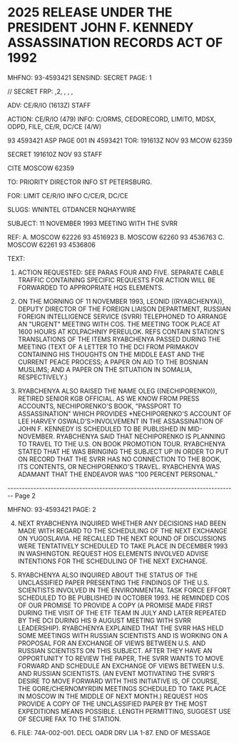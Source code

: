 # 2025 RELEASE UNDER THE PRESIDENT JOHN F. KENNEDY ASSASSINATION RECORDS ACT OF 1992

MHFNO: 93-4593421 SENSIND: SECRET PAGE: 1

// SECRET FRP: ,2, , , ,

ADV: CE/R/IO (1613Z) STAFF

ACTION: CE/R/IO (479) INFO: C/ORMS, CEDORECORD, LIMITO, MDSX, ODPD, FILE, CE/R, DC/CE (4/W)

93 4593421 ASP PAGE 001 IN 4593421
TOR: 191613Z NOV 93 MCOW 62359

SECRET 191610Z NOV 93 STAFF

CITE MOSCOW 62359

TO: PRIORITY DIRECTOR INFO ST PETERSBURG.

FOR: LIMIT CE/R/IO INFO C/CE/R, DC/CE

SLUGS: WNINTEL GTDANCER NQHAYWIRE

SUBJECT: 11 NOVEMBER 1993 MEETING WITH THE SVRR

REF: A. MOSCOW 62226 93 4516923
B. MOSCOW 62260 93 4536763
C. MOSCOW 62261 93 4536806

TEXT:

1. ACTION REQUESTED: SEE PARAS FOUR AND FIVE. SEPARATE CABLE TRAFFIC CONTAINING SPECIFIC REQUESTS FOR ACTION WILL BE FORWARDED TO APPROPRIATE HQS ELEMENTS.

2. ON THE MORNING OF 11 NOVEMBER 1993, LEONID ((RYABCHENYA)), DEPUTY DIRECTOR OF THE FOREIGN LIAISON DEPARTMENT, RUSSIAN FOREIGN INTELLIGENCE SERVICE (SVRR) TELEPHONED TO ARRANGE AN "URGENT" MEETING WITH COS. THE MEETING TOOK PLACE AT 1600 HOURS AT KOLPACHNIY PEREULOK. REFS CONTAIN STATION'S TRANSLATIONS OF THE ITEMS RYABCHENYA PASSED DURING THE MEETING (TEXT OF A LETTER TO THE DCI FROM PRIMAKOV CONTAINING HIS THOUGHTS ON THE MIDDLE EAST AND THE CURRENT PEACE PROCESS; A PAPER ON AID TO THE BOSNIAN MUSLIMS; AND A PAPER ON THE SITUATION IN SOMALIA, RESPECTIVELY.)

3. RYABCHENYA ALSO RAISED THE NAME OLEG ((NECHIPORENKO)), RETIRED SENIOR KGB OFFICIAL. AS WE KNOW FROM PRESS ACCOUNTS, NECHIPORENKO'S BOOK, "PASSPORT TO ASSASSINATION" WHICH PROVIDES *NECHIPORENKO'S ACCOUNT OF LEE HARVEY OSWALD'S>INVOLVEMENT IN THE ASSASSINATION OF JOHN F. KENNEDY IS SCHEDULED TO BE PUBLISHED IN MID-NOVEMBER. RYABCHENYA SAID THAT NECHIPORENKO IS PLANNING TO TRAVEL TO THE U.S. ON BOOK PROMOTION TOUR. RYABCHENYA STATED THAT HE WAS BRINGING THE SUBJECT UP IN ORDER TO PUT ON RECORD THAT THE SVRR HAS NO CONNECTION TO THE BOOK, ITS CONTENTS, OR NECHIPORENKO'S TRAVEL. RYABCHENYA WAS ADAMANT THAT THE ENDEAVOR WAS "100 PERCENT PERSONAL."


-------------------------------------------------------------------------------- Page 2

MHFNO: 93-4593421                                                                         PAGE: 2

4. NEXT RYABCHENYA INQUIRED WHETHER ANY DECISIONS HAD BEEN
   MADE WITH REGARD TO THE SCHEDULING OF THE NEXT EXCHANGE ON
   YUGOSLAVIA. HE RECALLED THE NEXT ROUND OF DISCUSSIONS WERE
   TENTATIVELY SCHEDULED TO TAKE PLACE IN DECEMBER 1993 IN
   WASHINGTON. REQUEST HOS ELEMENTS INVOLVED ADVISE INTENTIONS
   FOR THE SCHEDULING OF THE NEXT EXCHANGE.

5. RYABCHENYA ALSO INQUIRED ABOUT THE STATUS OF THE
   UNCLASSIFIED PAPER PRESENTING THE FINDINGS OF THE U.S.
   SCIENTISTS INVOLVED IN THE ENVIRONMENTAL TASK FORCE EFFORT
   SCHEDULED TO BE PUBLISHED IN OCTOBER 1993. HE REMINDED COS OF
   OUR PROMISE TO PROVIDE A COPY (A PROMISE MADE FIRST DURING THE
   VISIT OF THE ETF TEAM IN JULY AND LATER REPEATED BY THE DCI
   DURING HIS 9 AUGUST MEETING WITH SVRR LEADERSHIP). RYABCHENYA
   EXPLAINED THAT THE SVRR HAS HELD SOME MEETINGS WITH RUSSIAN
   SCIENTISTS AND IS WORKING ON A PROPOSAL FOR AN EXCHANGE OF
   VIEWS BETWEEN U.S. AND RUSSIAN SCIENTISTS ON THIS SUBJECT.
   AFTER THEY HAVE AN OPPORTUNITY TO REVIEW THE PAPER, THE SVRR
   WANTS TO MOVE FORWARD AND SCHEDULE AN EXCHANGE OF VIEWS BETWEEN
   U.S. AND RUSSIAN SCIENTISTS. (AN EVENT MOTIVATING THE SVRR'S
   DESIRE TO MOVE FORWARD WITH THIS INITIATIVE IS, OF COURSE, THE
   GORE/CHERNOMYRDIN MEETINGS SCHEDULED TO TAKE PLACE IN MOSCOW IN
   THE MIDDLE OF NEXT MONTH.) REQUEST HOS PROVIDE A COPY OF THE
   UNCLASSIFIED PAPER BY THE MOST EXPEDITIONS MEANS POSSIBLE.
   LENGTH PERMITTING, SUGGEST USE OF SECURE FAX TO THE STATION.

5. FILE: 74A-002-001. DECL OADR DRV LIA 1-87.
   END OF MESSAGE
